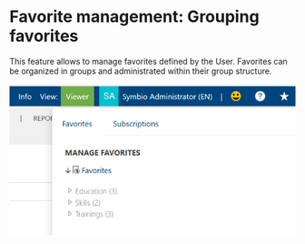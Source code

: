 # Favorite management: Grouping favorites

This feature allows to manage favorites defined by the User. Favorites can be organized in groups and administrated within their group structure. 

![screen](../media/Manage_favorites.png)
